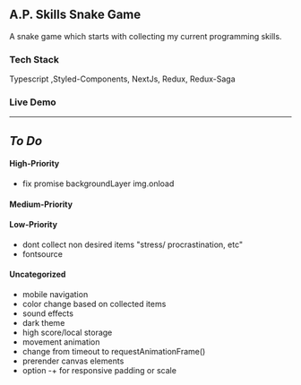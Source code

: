 ## A.P. Skills Snake Game

A snake game which starts with collecting my current programming skills.

### Tech Stack

Typescript ,Styled-Components, NextJs, Redux, Redux-Saga

### Live Demo

---
## _To Do_

#### High-Priority
- fix promise backgroundLayer img.onload


#### Medium-Priority

#### Low-Priority

- dont collect non desired items "stress/ procrastination, etc"
- fontsource

#### Uncategorized
- mobile navigation
- color change based on collected items
- sound effects
- dark theme
- high score/local storage
- movement animation 
- change from timeout to requestAnimationFrame()
- prerender canvas elements 
- option -+ for responsive padding or scale
